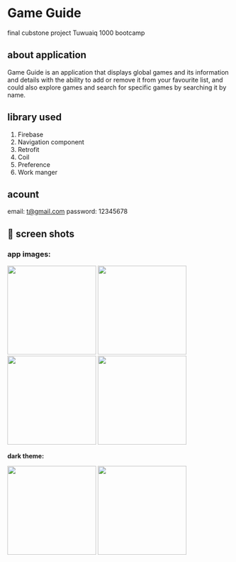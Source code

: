 # **Game Guide**
final cubstone project Tuwuaiq 1000 bootcamp

## about application

Game Guide is an application that displays global games and its information and details with the ability to add or remove it from your favourite list, and could also explore games and search for specific games by searching it by name.

## library used

1. Firebase
2. Navigation component
3. Retrofit
4. Coil
5. Preference 
6. Work manger

## acount

email: t@gmail.com 
password: 12345678 

## 📸 screen shots

### **app images:**


<img src = "https://user-images.githubusercontent.com/91477056/150659371-0c1a9d17-14e1-41dc-bd60-1cf45a5777f2.png" width = 200 > <img src = "https://user-images.githubusercontent.com/91477056/150659370-aad867e6-43e3-4fcd-9b1d-1300ebf059b4.png" width = 200 >
<img src = "https://user-images.githubusercontent.com/91477056/150659368-85ad0850-b8fe-4f0c-8b99-f1ba686e07e2.png" width = 200 > <img src = "https://user-images.githubusercontent.com/91477056/150659365-36bf52c3-db76-456c-b354-c5ae680a5703.png" width = 200 >



**dark theme:**

<img src = "https://user-images.githubusercontent.com/91477056/150659362-f3e1fd6e-652d-41a9-b5fa-1ea82fb885a5.png" width = 200 > <img src = "https://user-images.githubusercontent.com/91477056/150659366-bb47f330-c991-48c7-93c4-24c7a889fafb.png" width = 200 > 



